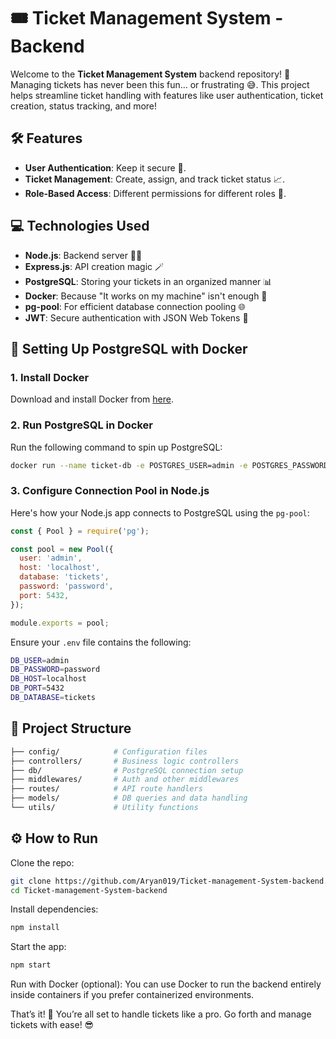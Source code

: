 # 🎟️ Ticket Management System - Backend

Welcome to the **Ticket Management System** backend repository! 🎉  
Managing tickets has never been this fun… or frustrating 😅. This project helps streamline ticket handling with features like user authentication, ticket creation, status tracking, and more!

## 🛠️ Features
- **User Authentication**: Keep it secure 🔐.
- **Ticket Management**: Create, assign, and track ticket status 📈.
- **Role-Based Access**: Different permissions for different roles 👥.

## 💻 Technologies Used
- **Node.js**: Backend server 🧑‍💻
- **Express.js**: API creation magic 🪄
- **PostgreSQL**: Storing your tickets in an organized manner 📊
- **Docker**: Because "It works on my machine" isn't enough 🐳
- **pg-pool**: For efficient database connection pooling 🌐
- **JWT**: Secure authentication with JSON Web Tokens 🔑

## 🐳 Setting Up PostgreSQL with Docker

### 1. Install Docker
Download and install Docker from [here](https://www.docker.com/).

### 2. Run PostgreSQL in Docker
Run the following command to spin up PostgreSQL:

```bash
docker run --name ticket-db -e POSTGRES_USER=admin -e POSTGRES_PASSWORD=password -e POSTGRES_DB=tickets -p 5432:5432 -d postgres
```

### 3. Configure Connection Pool in Node.js
Here's how your Node.js app connects to PostgreSQL using the `pg-pool`:

```javascript
const { Pool } = require('pg');

const pool = new Pool({
  user: 'admin',
  host: 'localhost',
  database: 'tickets',
  password: 'password',
  port: 5432,
});

module.exports = pool;
```

Ensure your `.env` file contains the following:

```bash
DB_USER=admin
DB_PASSWORD=password
DB_HOST=localhost
DB_PORT=5432
DB_DATABASE=tickets
```

## 📂 Project Structure
```bash
├── config/            # Configuration files
├── controllers/       # Business logic controllers
├── db/                # PostgreSQL connection setup
├── middlewares/       # Auth and other middlewares
├── routes/            # API route handlers
├── models/            # DB queries and data handling
└── utils/             # Utility functions
```

## ⚙️ How to Run
Clone the repo:

```bash
git clone https://github.com/Aryan019/Ticket-management-System-backend.git
cd Ticket-management-System-backend
```

Install dependencies:

```bash
npm install
```

Start the app:

```bash
npm start
```

Run with Docker (optional): You can use Docker to run the backend entirely inside containers if you prefer containerized environments.

That’s it! 🥳 You’re all set to handle tickets like a pro. Go forth and manage tickets with ease! 😎
